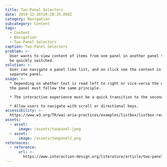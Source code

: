 ```yaml
---
title: Two-Panel Selectors
date: 2019-12-26T20:28:25.898Z
category: Navigation
subcategory: Content
tags:
  - Content
  - Navigation
  - Two-Panel Selectors
caption: Two-Panel Selectors
problem: >-
  User wants to view content of items from one panel in another panel that can
  be quickly switched.
solution: >-
  User can navigate a panel like list, and on click see the content in a
  separate panel.
usage: >-
  * Depending on whether text is read left to right or vice-versa the opening of
  the panel must follow the same principle.

  * The interactive experience must be a quick transition to the second panel.

  * Allow users to navigate with scroll or directional keys.
accessibility: >-
  https://www.w3.org/TR/wai-aria-practices/examples/listbox/listbox-rearrangeable.html
assets:
  - asset:
      image: /assets/twopanel.jpeg
  - asset:
      image: /assets/twopanel2.png
references:
  - reference:
      url: >-
        https://www.interaction-design.org/literature/article/two-panel-selectors-for-easy-access-of-content
---
```



